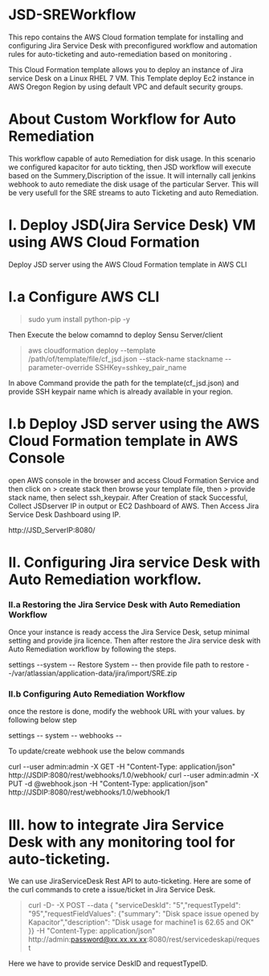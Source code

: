 # JSD-SREWorkflow
This repo contains the AWS Cloud formation template for installing and configuring Jira Service Desk with preconfigured workflow and automation rules for auto-ticketing and auto-remediation based on monitoring .

This Cloud Formation template allows you to deploy an instance of Jira service Desk on a Linux RHEL 7 VM. This Template deploy Ec2 instance in AWS Oregon Region by using default VPC and default security groups.

 # About Custom Workflow for Auto Remediation
 
 This workflow capable of auto Remediation for disk usage. In this scenario we configured kapacitor for auto tickting, then JSD workflow will execute based on the Summery,Discription of the issue. It will internally call jenkins webhook to auto remediate the disk usage of the particular Server. This will be very usefull for the SRE streams to auto Ticketing and auto Remediation.

# I. Deploy  JSD(Jira Service Desk) VM using AWS Cloud Formation
Deploy JSD server using the AWS Cloud Formation template in AWS CLI

  # I.a Configure AWS CLI

 > sudo yum install python-pip -y

Then Execute the below comamnd to deploy Sensu Server/client

> aws cloudformation deploy --template /path/of/template/file/cf_jsd.json --stack-name stackname --parameter-override     SSHKey=sshkey_pair_name

In above Command provide the path for the template(cf_jsd.json) and provide SSH keypair name which is already available in your region.

# I.b Deploy JSD server using the AWS Cloud Formation template in AWS Console
open AWS console in the browser and access Cloud Formation Service and then click on > create stack then browse your template file, then > provide stack name, then select ssh_keypair. After Creation of stack Successful, Collect JSDserver IP in output or EC2 Dashboard of AWS. Then Access Jira Service Desk Dashboard using IP.

http://JSD_ServerIP:8080/

# II. Configuring Jira service Desk with Auto Remediation workflow.
  ### II.a Restoring the Jira Service Desk with Auto Remediation Workflow  
  Once your instance is ready access the Jira Service Desk, setup minimal setting and provide jira licence. Then after restore the Jira service desk with Auto Remediation workflow by following the steps.
  
  settings --system -- Restore System -- then provide file path to restore --/var/atlassian/application-data/jira/import/SRE.zip 
  ### II.b Configuring Auto Remediation Workflow 
  once the restore is done, modify the webhook URL with your values. by following below step
  
  settings -- system -- webhooks -- 
 
 To update/create webhook use the below commands
  
  curl --user admin:admin -X GET -H "Content-Type: application/json" http://JSDIP:8080/rest/webhooks/1.0/webhook/
  curl --user admin:admin -X PUT -d @webhook.json -H "Content-Type: application/json" http://JSDIP:8080/rest/webhooks/1.0/webhook/1

# III. how to integrate Jira Service Desk with any monitoring tool for auto-ticketing.

We can use JiraServiceDesk Rest API to auto-ticketing. Here are some of the curl commands to crete a issue/ticket in Jira Service Desk.

> curl -D- -X POST --data { "serviceDeskId": "5","requestTypeId": "95","requestFieldValues": {"summary": "Disk space issue opened by Kapacitor","description": "Disk usage for machine1 is 62.65 and OK" }} -H "Content-Type: application/json" http://admin:password@xx.xx.xx.xx:8080/rest/servicedeskapi/request

Here we have to provide service DeskID and requestTypeID.
